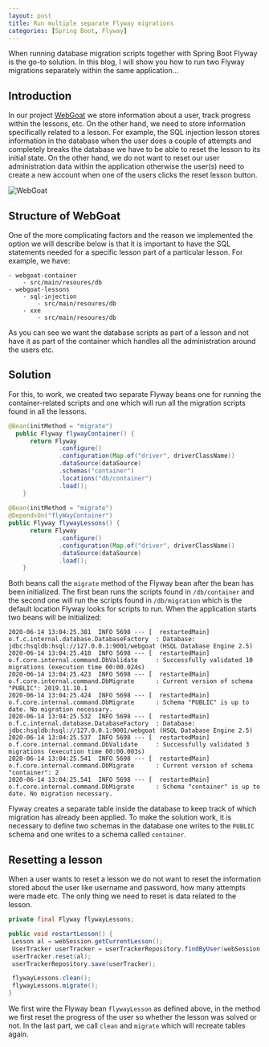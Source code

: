 ```yaml
---
layout: post
title: Run multiple separate Flyway migrations
categories: [Spring Boot, Flyway]
---
```


When running database migration scripts together with Spring Boot Flyway is the go-to solution. In this blog, I will show you how to run two Flyway migrations separately within the same application...

## Introduction

In our project [WebGoat](https://owasp.org/www-project-webgoat/) we store information about a user, track progress within the lessons, etc. On the other hand, we need to store information specifically related to a lesson. For example, the SQL injection lesson stores information in the database when the user does a couple of attempts and completely breaks the database we have to be able to reset the lesson to its initial state. On the other hand, we do not want to reset our user administration data within the application otherwise the user(s) need to create a new account when one of the users clicks the reset lesson button.

![WebGoat](https://nbaars.github.io/images/webgoat.png)

## Structure of WebGoat 

One of the more complicating factors and the reason we implemented the option we will describe below is that it is important to have the SQL statements needed for a specific lesson part of a particular lesson. For example, we have:

```
- webgoat-container
    - src/main/resoures/db
- webgoat-lessons
    - sql-injection
        - src/main/resoures/db
    - xxe
        - src/main/resoures/db
```

As you can see we want the database scripts as part of a lesson and not have it as part of the container which handles all the administration around the users etc. 

## Solution

For this, to work, we created two separate Flyway beans one for running the container-related scripts and one which will run all the migration scripts found in all the lessons.

```java
@Bean(initMethod = "migrate")
  public Flyway flywayContainer() {
      return Flyway
              .configure()
              .configuration(Map.of("driver", driverClassName))
              .dataSource(dataSource)
              .schemas("container")
              .locations("db/container")
              .load();
    }
    
@Bean(initMethod = "migrate")
@DependsOn("flyWayContainer")
public Flyway flywayLessons() {
      return Flyway
              .configure()
              .configuration(Map.of("driver", driverClassName))
              .dataSource(dataSource)
              .load();
    }
```

Both beans call the `migrate` method of the Flyway bean after the bean has been initialized. The first bean runs the scripts found in `/db/container` and the second one will run the scripts found in `/db/migration` which is the default location Flyway looks for scripts to run.
When the application starts two beans will be initialized:

```
2020-06-14 13:04:25.381  INFO 5698 --- [  restartedMain] o.f.c.internal.database.DatabaseFactory  : Database: jdbc:hsqldb:hsql://127.0.0.1:9001/webgoat (HSQL Database Engine 2.5)
2020-06-14 13:04:25.418  INFO 5698 --- [  restartedMain] o.f.core.internal.command.DbValidate     : Successfully validated 10 migrations (execution time 00:00.024s)
2020-06-14 13:04:25.423  INFO 5698 --- [  restartedMain] o.f.core.internal.command.DbMigrate      : Current version of schema "PUBLIC": 2019.11.10.1
2020-06-14 13:04:25.424  INFO 5698 --- [  restartedMain] o.f.core.internal.command.DbMigrate      : Schema "PUBLIC" is up to date. No migration necessary.
2020-06-14 13:04:25.532  INFO 5698 --- [  restartedMain] o.f.c.internal.database.DatabaseFactory  : Database: jdbc:hsqldb:hsql://127.0.0.1:9001/webgoat (HSQL Database Engine 2.5)
2020-06-14 13:04:25.537  INFO 5698 --- [  restartedMain] o.f.core.internal.command.DbValidate     : Successfully validated 3 migrations (execution time 00:00.003s)
2020-06-14 13:04:25.541  INFO 5698 --- [  restartedMain] o.f.core.internal.command.DbMigrate      : Current version of schema "container": 2
2020-06-14 13:04:25.541  INFO 5698 --- [  restartedMain] o.f.core.internal.command.DbMigrate      : Schema "container" is up to date. No migration necessary.
```

Flyway creates a separate table inside the database to keep track of which migration has already been applied. To make the solution work, it is necessary to define two schemas in the 
database one writes to the `PUBLIC` schema and one writes to a schema called `container`.


## Resetting a lesson
 
When a user wants to reset a lesson we do not want to reset the information stored about the user like username and password, how many attempts were made etc. The only thing we need to reset is data related to the lesson. 

```java
private final Flyway flywayLessons;

public void restartLesson() {
 Lesson al = webSession.getCurrentLesson();
 UserTracker userTracker = userTrackerRepository.findByUser(webSession.getUserName());
 userTracker.reset(al);
 userTrackerRepository.save(userTracker);

 flywayLessons.clean();
 flywayLessons.migrate();
}
```

We first wire the Flyway bean `flywayLesson` as defined above, in the method we first reset the progress of the user so whether the lesson was solved or not. In the last part, we call `clean` and `migrate` which will recreate tables again.
